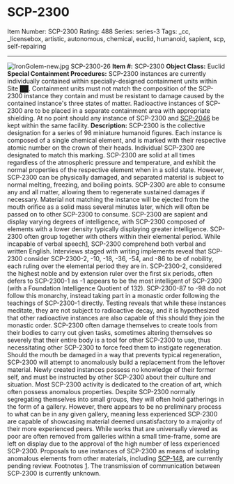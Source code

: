 # SCP-2300
Item Number: SCP-2300
Rating: 488
Series: series-3
Tags: _cc, _licensebox, artistic, autonomous, chemical, euclid, humanoid, sapient, scp, self-repairing

---

![IronGolem-new.jpg](https://scp-wiki.wdfiles.com/local--files/scp-2300/IronGolem-new.jpg)
SCP-2300-26
**Item #:** SCP-2300
**Object Class:** Euclid
**Special Containment Procedures:** SCP-2300 instances are currently individually contained within specially-designed containment units within Site ██. Containment units must not match the composition of the SCP-2300 instance they contain and must be resistant to damage caused by the contained instance's three states of matter. Radioactive instances of SCP-2300 are to be placed in a separate containment area with appropriate shielding. At no point should any instance of SCP-2300 and [SCP-2046](/scp-2046) be kept within the same facility.
**Description:** SCP-2300 is the collective designation for a series of 98 miniature humanoid figures. Each instance is composed of a single chemical element, and is marked with their respective atomic number on the crown of their heads. Individual SCP-2300 are designated to match this marking. SCP-2300 are solid at all times regardless of the atmospheric pressure and temperature, and exhibit the normal properties of the respective element when in a solid state. However, SCP-2300 can be physically damaged, and separated material is subject to normal melting, freezing, and boiling points. SCP-2300 are able to consume any and all matter, allowing them to regenerate sustained damages if necessary. Material not matching the instance will be ejected from the mouth orifice as a solid mass several minutes later, which will often be passed on to other SCP-2300 to consume.
SCP-2300 are sapient and display varying degrees of intelligence, with SCP-2300 composed of elements with a lower density typically displaying greater intelligence. SCP-2300 often group together with others within their elemental period. While incapable of verbal speech[1](javascript:;), SCP-2300 comprehend both verbal and written English. Interviews staged with writing implements reveal that SCP-2300 consider SCP-2300-2, -10, -18, -36, -54, and -86 to be of nobility, each ruling over the elemental period they are in. SCP-2300-2, considered the highest noble and by extension ruler over the first six periods, often defers to SCP-2300-1 as -1 appears to be the most intelligent of SCP-2300 (with a Foundation Intelligence Quotient of 132). SCP-2300-87 to -98 do not follow this monarchy, instead taking part in a monastic order following the teachings of SCP-2300-1 directly. Testing reveals that while these instances meditate, they are not subject to radioactive decay, and it is hypothesized that other radioactive instances are also capable of this should they join the monastic order.
SCP-2300 often damage themselves to create tools from their bodies to carry out given tasks, sometimes altering themselves so severely that their entire body is a tool for other SCP-2300 to use, thus necessitating other SCP-2300 to force feed them to instigate regeneration. Should the mouth be damaged in a way that prevents typical regeneration, SCP-2300 will attempt to anomalously build a replacement from the leftover material. Newly created instances possess no knowledge of their former self, and must be instructed by other SCP-2300 about their culture and situation.
Most SCP-2300 activity is dedicated to the creation of art, which often possess anomalous properties. Despite SCP-2300 normally segregating themselves into small groups, they will often hold gatherings in the form of a gallery. However, there appears to be no preliminary process to what can be in any given gallery, meaning less experienced SCP-2300 are capable of showcasing material deemed unsatisfactory to a majority of their more experienced peers. While works that are universally viewed as poor are often removed from galleries within a small time-frame, some are left on display due to the approval of the high number of less experienced SCP-2300.
Proposals to use instances of SCP-2300 as means of isolating anomalous elements from other materials, including [SCP-148](/scp-148), are currently pending review.
Footnotes
[1](javascript:;). The transmission of communication between SCP-2300 is currently unknown.